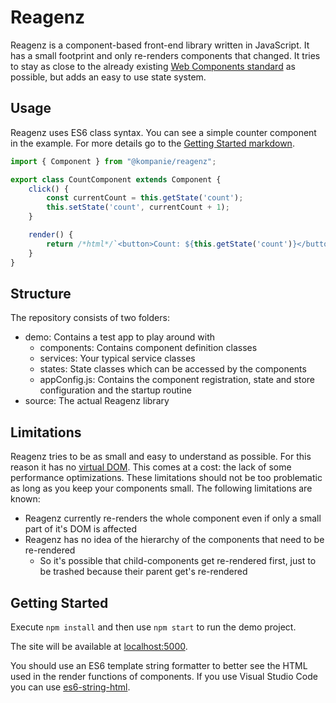 # Reagenz

Reagenz is a component-based front-end library written in JavaScript.
It has a small footprint and only re-renders components that changed.
It tries to stay as close to the already existing [Web Components standard](https://developer.mozilla.org/en-US/docs/Web/Web_Components) as possible, but adds an easy to use state system.

## Usage

Reagenz uses ES6 class syntax.
You can see a simple counter component in the example.
For more details go to the [Getting Started markdown](documentation/GETTING_STARTED.md).

```js
import { Component } from "@kompanie/reagenz";

export class CountComponent extends Component {
    click() {
        const currentCount = this.getState('count');
        this.setState('count', currentCount + 1);
    }

    render() {
        return /*html*/`<button>Count: ${this.getState('count')}</button>`;
    }
}
```

## Structure

The repository consists of two folders:
* demo: Contains a test app to play around with
    * components: Contains component definition classes
    * services: Your typical service classes
    * states: State classes which can be accessed by the components
    * appConfig.js: Contains the component registration, state and store configuration and the startup routine
* source: The actual Reagenz library

## Limitations

Reagenz tries to be as small and easy to understand as possible.
For this reason it has no [virtual DOM](https://en.wikipedia.org/wiki/Virtual_DOM).
This comes at a cost: the lack of some performance optimizations.
These limitations should not be too problematic as long as you keep your components small.
The following limitations are known:
* Reagenz currently re-renders the whole component even if only a small part of it's DOM is affected
* Reagenz has no idea of the hierarchy of the components that need to be re-rendered
    * So it's possible that child-components get re-rendered first, just to be trashed because their parent get's re-rendered

## Getting Started

Execute `npm install` and then use `npm start` to run the demo project.

The site will be available at [localhost:5000](http://localhost:5000).

You should use an ES6 template string formatter to better see the HTML used in the render functions of components.
If you use Visual Studio Code you can use [es6-string-html](https://marketplace.visualstudio.com/items?itemName=Tobermory.es6-string-html).